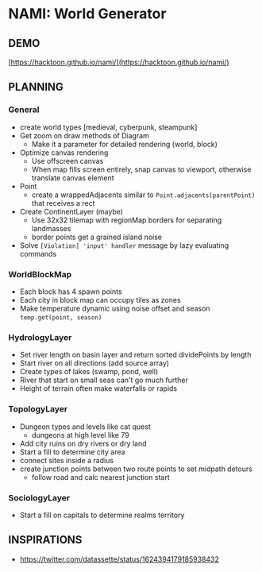 # NAMI: World Generator

## DEMO

[https://hacktoon.github.io/nami/](https://hacktoon.github.io/nami/)


## PLANNING

### General
- create world types [medieval, cyberpunk, steampunk]
- Get zoom on draw methods of Diagram
	- Make it a parameter for detailed rendering (world, block)
- Optimize canvas rendering
	- Use offscreen canvas
	- When map fills screen entirely, snap canvas to viewport,
    	otherwise translate canvas element
- Point
  - create a wrappedAdjacents similar to `Point.adjacents(parentPoint)` that receives a rect
- Create ContinentLayer (maybe)
  - Use 32x32 tilemap with regionMap borders for separating landmasses
  - border points get a grained island noise
- Solve `[Violation] 'input' handler` message by lazy evaluating commands

### WorldBlockMap
- Each block has 4 spawn points
- Each city in block map can occupy tiles as zones
- Make temperature dynamic using noise offset and season `temp.get(point, season)`

### HydrologyLayer
- Set river length on basin layer and return sorted dividePoints by length
- Start river on all directions (add source array)
- Create types of lakes (swamp, pond, well)
- River that start on small seas can't go much further
- Height of terrain often make waterfalls or rapids

### TopologyLayer
- Dungeon types and levels like cat quest
  - dungeons at high level like 79
- Add city ruins on dry rivers or dry land
- Start a fill to determine city area
- connect sites inside a radius
- create junction points between two route points to set midpath detours
  - follow road and calc nearest junction start

### SociologyLayer
- Start a fill on capitals to determine realms territory


## INSPIRATIONS
- https://twitter.com/datassette/status/1624394179185938432

